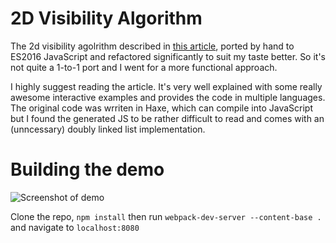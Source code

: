 # 2D Visibility Algorithm

The 2d visibility agolrithm described in [this article](http://www.redblobgames.com/articles/visibility/), ported by hand to ES2016 JavaScript and refactored significantly to suit my taste better. So it's not quite a 1-to-1 port and I went for a more functional approach.

I highly suggest reading the article. It's very well explained with some really awesome interactive examples and provides the code in multiple languages. The original code was wrriten in Haxe, which can compile into JavaScript but I found the generated JS to be rather difficult to read and comes with an (unncessary) doubly linked list implementation.

# Building the demo

![Screenshot of demo](http://i.imgur.com/PIljyGJ.png)

Clone the repo, `npm install` then run `webpack-dev-server --content-base .` and navigate to `localhost:8080`